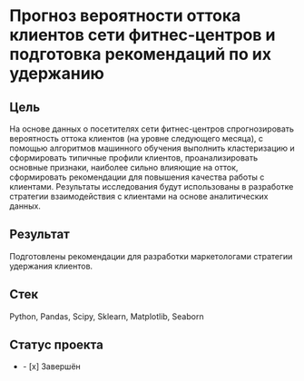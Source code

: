 # Прогноз вероятности оттока клиентов сети фитнес-центров и подготовка рекомендаций по их удержанию
## Цель
На основе данных о посетителях сети фитнес-центров спрогнозировать вероятность оттока клиентов (на уровне следующего месяца), с помощью алгоритмов машинного обучения выполнить кластеризацию и сформировать типичные профили клиентов, проанализировать основные признаки, наиболее сильно влияющие на отток, сформировать рекомендации для повышения качества работы с клиентами. Результаты исследования будут использованы в разработке стратегии взаимодействия с клиентами на основе аналитических данных.
## Результат
Подготовлены рекомендации для разработки маркетологами стратегии удержания клиентов.  
## Стек
Python, Pandas, Scipy, Sklearn, Matplotlib, Seaborn
## Статус проекта
<ul><li>- [x] Завершён</li>





